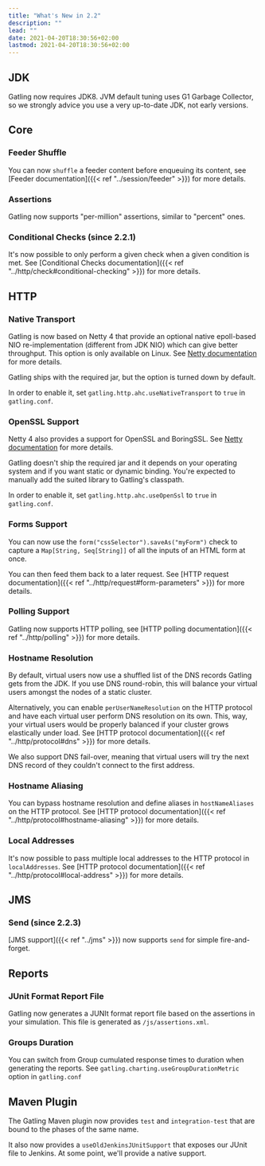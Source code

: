 ```yaml
---
title: "What's New in 2.2"
description: ""
lead: ""
date: 2021-04-20T18:30:56+02:00
lastmod: 2021-04-20T18:30:56+02:00
---
```


## JDK

Gatling now requires JDK8.
JVM default tuning uses G1 Garbage Collector, so we strongly advice you use a very up-to-date JDK, not early versions.

## Core

### Feeder Shuffle

You can now `shuffle` a feeder content before enqueuing its content, see [Feeder documentation]({{< ref "../session/feeder" >}}) for more details.

### Assertions

Gatling now supports "per-million" assertions, similar to "percent" ones.

### Conditional Checks (since 2.2.1)

It's now possible to only perform a given check when a given condition is met.
See [Conditional Checks documentation]({{< ref "../http/check#conditional-checking" >}}) for more details.

## HTTP

### Native Transport

Gatling is now based on Netty 4 that provide an optional native epoll-based NIO re-implementation (different from JDK NIO) which can give better throughput.
This option is only available on Linux.
See [Netty documentation](http://netty.io/wiki/native-transports.html) for more details.

Gatling ships with the required jar, but the option is turned down by default.

In order to enable it, set `gatling.http.ahc.useNativeTransport` to `true` in `gatling.conf`.

### OpenSSL Support

Netty 4 also provides a support for OpenSSL and BoringSSL.
See [Netty documentation](http://netty.io/wiki/forked-tomcat-native.html) for more details.

Gatling doesn't ship the required jar and it depends on your operating system and if you want static or dynamic binding.
You're expected to manually add the suited library to Gatling's classpath.

In order to enable it, set `gatling.http.ahc.useOpenSsl` to `true` in `gatling.conf`.

### Forms Support

You can now use the `form("cssSelector").saveAs("myForm")` check to capture a `Map[String, Seq[String]]` of all the inputs of an HTML form at once.

You can then feed them back to a later request. See [HTTP request documentation]({{< ref "../http/request#form-parameters" >}}) for more details.

### Polling Support

Gatling now supports HTTP polling, see [HTTP polling documentation]({{< ref "../http/polling" >}}) for more details.

### Hostname Resolution

By default, virtual users now use a shuffled list of the DNS records Gatling gets from the JDK.
If you use DNS round-robin, this will balance your virtual users amongst the nodes of a static cluster.

Alternatively, you can enable `perUserNameResolution` on the HTTP protocol and have each virtual user perform DNS resolution on its own.
This, way, your virtual users would be properly balanced if your cluster grows elastically under load.
See [HTTP protocol documentation]({{< ref "../http/protocol#dns" >}}) for more details.

We also support DNS fail-over, meaning that virtual users will try the next DNS record of they couldn't connect to the first address.

### Hostname Aliasing

You can bypass hostname resolution and define aliases in `hostNameAliases` on the HTTP protocol.
See [HTTP protocol documentation]({{< ref "../http/protocol#hostname-aliasing" >}}) for more details.

### Local Addresses

It's now possible to pass multiple local addresses to the HTTP protocol in `localAddresses`.
See [HTTP protocol documentation]({{< ref "../http/protocol#local-address" >}}) for more details.

## JMS

### Send (since 2.2.3)

[JMS support]({{< ref "../jms" >}}) now supports `send` for simple fire-and-forget.

## Reports

### JUnit Format Report File

Gatling now generates a JUNIt format report file based on the assertions in your simulation.
This file is generated as `/js/assertions.xml`.

### Groups Duration

You can switch from Group cumulated response times to duration when generating the reports.
See `gatling.charting.useGroupDurationMetric` option in `gatling.conf`

## Maven Plugin

The Gatling Maven plugin now provides `test` and `integration-test` that are bound to the phases of the same name.

It also now provides a `useOldJenkinsJUnitSupport` that exposes our JUnit file to Jenkins.
At some point, we'll provide a native support.
